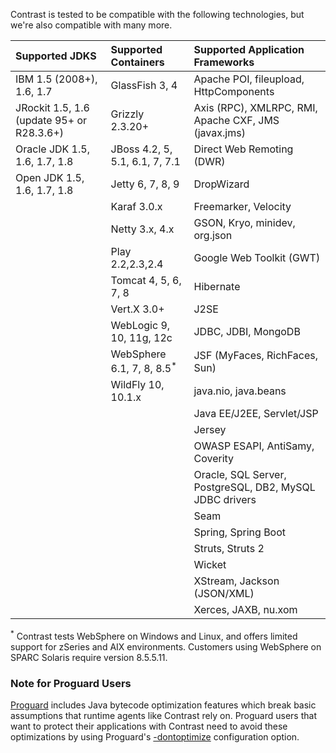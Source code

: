 <!--
title: "Supported Technologies"
description: "List of supported technologies"
tags: "Java agent installation containers JDKs frameworks libraries support troubleshooting"
-->

Contrast is tested to be compatible with the following technologies, but we're also compatible with many more.

|Supported JDKS                             | Supported Containers                 | Supported Application Frameworks
|:-------------- |:-------------------- |:--------------------------------
|IBM 1.5 (2008+), 1.6, 1.7                  | GlassFish 3, 4                       | Apache POI, fileupload, HttpComponents
|JRockit 1.5, 1.6 (update 95+ or R28.3.6+)  | Grizzly 2.3.20+                      | Axis (RPC), XMLRPC, RMI, Apache CXF, JMS (javax.jms)
|Oracle JDK 1.5, 1.6, 1.7, 1.8              | JBoss 4.2, 5, 5.1, 6.1, 7, 7.1       | Direct Web Remoting (DWR)
|Open JDK 1.5, 1.6, 1.7, 1.8                | Jetty 6, 7, 8, 9                     | DropWizard
|                                           | Karaf 3.0.x                          | Freemarker, Velocity
|                                           | Netty 3.x, 4.x                       | GSON, Kryo, minidev, org.json
|                                           | Play 2.2,2.3,2.4                     | Google Web Toolkit (GWT)
|                                           | Tomcat 4, 5, 6, 7, 8                 | Hibernate
|                                           | Vert.X 3.0+                          | J2SE
|                                           | WebLogic 9, 10, 11g, 12c             | JDBC, JDBI, MongoDB
|                                           | WebSphere 6.1, 7, 8, 8.5<sup>*</sup> | JSF (MyFaces, RichFaces, Sun)
|                                           | WildFly 10, 10.1.x                   | java.nio, java.beans
|                                           |                                      | Java EE/J2EE, Servlet/JSP
|                                           |                                      | Jersey
|                                           |                                      | OWASP ESAPI, AntiSamy, Coverity
|                                           |                                      | Oracle, SQL Server, PostgreSQL, DB2, MySQL JDBC drivers
|                                           |                                      | Seam
|                                           |                                      | Spring, Spring Boot
|                                           |                                      | Struts, Struts 2
|                                           |                                      | Wicket
|                                           |                                      | XStream, Jackson (JSON/XML)
|                                           |                                      | Xerces, JAXB, nu.xom

<sup>*</sup> Contrast tests WebSphere on Windows and Linux, and offers limited support for zSeries and AIX environments. Customers using WebSphere on SPARC Solaris require version 8.5.5.11.


### Note for Proguard Users

[Proguard](https://sourceforge.net/projects/proguard/files/) includes Java bytecode optimization features which break basic assumptions that runtime agents like Contrast rely on. Proguard users that want to protect their applications with Contrast need to avoid these optimizations by using Proguard's [-dontoptimize](https://www.guardsquare.com/en/proguard/manual/usage#dontoptimize) configuration option.
